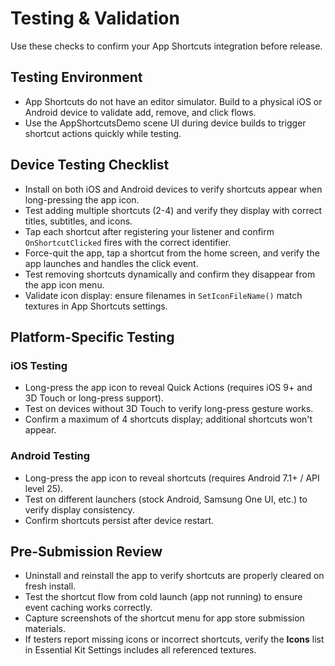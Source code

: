 # Testing & Validation

Use these checks to confirm your App Shortcuts integration before release.

## Testing Environment
- App Shortcuts do not have an editor simulator. Build to a physical iOS or Android device to validate add, remove, and click flows.
- Use the AppShortcutsDemo scene UI during device builds to trigger shortcut actions quickly while testing.

## Device Testing Checklist
- Install on both iOS and Android devices to verify shortcuts appear when long-pressing the app icon.
- Test adding multiple shortcuts (2-4) and verify they display with correct titles, subtitles, and icons.
- Tap each shortcut after registering your listener and confirm `OnShortcutClicked` fires with the correct identifier.
- Force-quit the app, tap a shortcut from the home screen, and verify the app launches and handles the click event.
- Test removing shortcuts dynamically and confirm they disappear from the app icon menu.
- Validate icon display: ensure filenames in `SetIconFileName()` match textures in App Shortcuts settings.

## Platform-Specific Testing

### iOS Testing
- Long-press the app icon to reveal Quick Actions (requires iOS 9+ and 3D Touch or long-press support).
- Test on devices without 3D Touch to verify long-press gesture works.
- Confirm a maximum of 4 shortcuts display; additional shortcuts won't appear.

### Android Testing
- Long-press the app icon to reveal shortcuts (requires Android 7.1+ / API level 25).
- Test on different launchers (stock Android, Samsung One UI, etc.) to verify display consistency.
- Confirm shortcuts persist after device restart.

## Pre-Submission Review
- Uninstall and reinstall the app to verify shortcuts are properly cleared on fresh install.
- Test the shortcut flow from cold launch (app not running) to ensure event caching works correctly.
- Capture screenshots of the shortcut menu for app store submission materials.
- If testers report missing icons or incorrect shortcuts, verify the **Icons** list in Essential Kit Settings includes all referenced textures.
